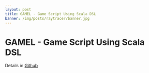 ```yaml
---
layout: post
title: GAMEL - Game Script Using Scala DSL
banner: /img/posts/raytracer/banner.jpg
---
```


GAMEL - Game Script Using Scala DSL
===================================

Details in [Github](https://github.com/gamel/gamel)

